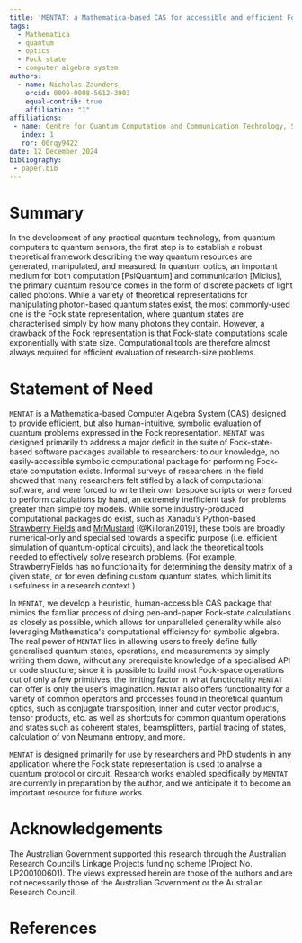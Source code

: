 ```yaml
---
title: 'MENTAT: a Mathematica-based CAS for accessible and efficient Fock-state computation'
tags:
  - Mathematica
  - quantum
  - optics
  - Fock state
  - computer algebra system
authors:
  - name: Nicholas Zaunders
    orcid: 0009-0008-5612-3903
    equal-contrib: true
    affiliation: "1"
affiliations:
 - name: Centre for Quantum Computation and Communication Technology, School of Mathematics and Physics, University of Queensland, St Lucia, Queensland 4072, Australia.
   index: 1
   ror: 00rqy9422
date: 12 December 2024
bibliography:
 - paper.bib
---
```


# Summary

In the development of any practical quantum technology, from quantum computers to quantum sensors, the first step is to establish a robust theoretical framework describing the way quantum resources are generated, manipulated, and measured. In quantum optics, an important medium for both computation [PsiQuantum] and communication [Micius], the primary quantum resource comes in the form of discrete packets of light called photons. While a variety of theoretical representations for manipulating photon-based quantum states exist, the most commonly-used one is the Fock state representation, where quantum states are characterised simply by how many photons they contain. However, a drawback of the Fock representation is that Fock-state computations scale exponentially with state size. Computational tools are therefore almost always required for efficient evaluation of research-size problems.

# Statement of Need

 `MENTAT` is a Mathematica-based Computer Algebra System (CAS) designed to provide efficient, but also human-intuitive, symbolic evaluation of quantum problems expressed in the Fock representation. ``MENTAT`` was designed primarily to address a major deficit in the suite of Fock-state-based software packages available to researchers: to our knowledge, no easily-accessible symbolic computational package for performing Fock-state computation exists. Informal surveys of researchers in the field showed that many researchers felt stifled by a lack of computational software, and were forced to write their own bespoke scripts or were forced to perform calculations by hand, an extremely inefficient task for problems greater than simple toy models. While some industry-produced computational packages do exist, such as Xanadu’s Python-based [Strawberry Fields](https://strawberryfields.ai/) and [MrMustard](https://github.com/XanaduAI/MrMustard) [@Killoran2019], these tools are broadly numerical-only and specialised towards a specific purpose (i.e. efficient simulation of quantum-optical circuits), and lack the theoretical tools needed to effectively solve research problems. (For example, StrawberryFields has no functionality for determining the density matrix of a given state, or for even defining custom quantum states, which limit its usefulness in a research context.)

In ``MENTAT``, we develop a heuristic, human-accessible CAS package that mimics the familiar process of doing pen-and-paper Fock-state calculations as closely as possible, which allows for unparalleled generality while also leveraging Mathematica's computational efficiency for symbolic algebra. The real power of ``MENTAT`` lies in allowing users to freely define fully generalised quantum states, operations, and measurements by simply writing them down, without any prerequisite knowledge of a specialised API or code structure; since it is possible to build most Fock-space operations out of only a few primitives, the limiting factor in what functionality `MENTAT` can offer is only the user’s imagination. `MENTAT` also offers functionality for a variety of common operators and processes found in theoretical quantum optics, such as conjugate transposition, inner and outer vector products, tensor products, etc. as well as shortcuts for common quantum operations and states such as coherent states, beamsplitters, partial tracing of states, calculation of von Neumann entropy, and more.

`MENTAT` is designed primarily for use by researchers and PhD students in any application where the Fock state representation is used to analyse a quantum protocol or circuit. Research works enabled specifically by `MENTAT` are currently in preparation by the author, and we anticipate it to become an important resource for future works.

# Acknowledgements

The Australian Government supported
this research through the Australian Research Council’s Linkage Projects funding scheme (Project No. LP200100601). The views expressed herein are those of the authors and are not necessarily those of the Australian Government or the Australian Research Council.

# References
